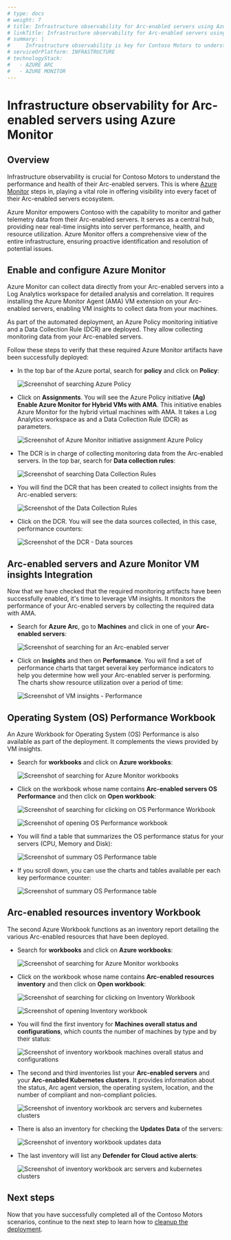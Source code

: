 ```yaml
---
# type: docs
# weight: 7
# title: Infrastructure observability for Arc-enabled servers using Azure Monitor
# linkTitle: Infrastructure observability for Arc-enabled servers using Azure Monitor
# summary: |
#     Infrastructure observability is key for Contoso Motors to understand the performance and the health of their Arc-enabled servers. This is where Azure Monitor steps in, playing a crucial role in providing visibility into every aspect of their Arc-enabled servers ecosystem.
# serviceOrPlatform: INFRASTRUCTURE
# technologyStack:
#   - AZURE ARC
#   - AZURE MONITOR
---
```


# Infrastructure observability for Arc-enabled servers using Azure Monitor

## Overview

Infrastructure observability is crucial for Contoso Motors to understand the performance and health of their Arc-enabled servers. This is where [Azure Monitor](https://learn.microsoft.com/azure/cloud-adoption-framework/scenarios/hybrid/arc-enabled-servers/eslz-management-and-monitoring-arc-server) steps in, playing a vital role in offering visibility into every facet of their Arc-enabled servers ecosystem.

Azure Monitor empowers Contoso with the capability to monitor and gather telemetry data from their Arc-enabled servers. It serves as a central hub, providing near real-time insights into server performance, health, and resource utilization. Azure Monitor offers a comprehensive view of the entire infrastructure, ensuring proactive identification and resolution of potential issues.

## Enable and configure Azure Monitor

Azure Monitor can collect data directly from your Arc-enabled servers into a Log Analytics workspace for detailed analysis and correlation. It requires installing the Azure Monitor Agent (AMA) VM extension on your Arc-enabled servers, enabling VM insights to collect data from your machines.

As part of the automated deployment, an Azure Policy monitoring initiative and a Data Collection Rule (DCR) are deployed. They allow collecting monitoring data from your Arc-enabled servers.

Follow these steps to verify that these required Azure Monitor artifacts have been successfully deployed:

- In the top bar of the Azure portal, search for **policy** and click on **Policy**:

    ![Screenshot of searching Azure Policy](./img/search_policy.png)

- Click on **Assignments**. You will see the Azure Policy initiative **(Ag) Enable Azure Monitor for Hybrid VMs with AMA**. This initiative enables Azure Monitor for the hybrid virtual machines with AMA. It takes a Log Analytics workspace as and a Data Collection Rule (DCR) as parameters.

    ![Screenshot of Azure Monitor initiative assignment Azure Policy](./img/azure_monitor_initiative.png)

- The DCR is in charge of collecting monitoring data from the Arc-enabled servers. In the top bar, search for **Data collection rules**:

    ![Screenshot of searching Data Collection Rules](./img/search_dcr.png)

- You will find the DCR that has been created to collect insights from the Arc-enabled servers:

    ![Screenshot of the Data Collection Rules](./img/dcr_vmi.png)

- Click on the DCR. You will see the data sources collected, in this case, performance counters:

    ![Screenshot of the DCR - Data sources](./img/dcr_datasources.png)

## Arc-enabled servers and Azure Monitor VM insights Integration

Now that we have checked that the required monitoring artifacts have been successfully enabled, it's time to leverage VM insights. It monitors the performance of your Arc-enabled servers by collecting the required data with AMA.

- Search for **Azure Arc**, go to **Machines** and click in one of your **Arc-enabled servers**:

    ![Screenshot of searching for an Arc-enabled server](./img/search_arc_server.png)

- Click on **Insights** and then on **Performance**. You will find a set of performance charts that target several key performance indicators to help you determine how well your Arc-enabled server is performing. The charts show resource utilization over a period of time:

    ![Screenshot of VM insights - Performance](./img/vminsights_performance.png)

## Operating System (OS) Performance Workbook

An Azure Workbook for Operating System (OS) Performance is also available as part of the deployment. It complements the views provided by VM insights.

- Search for **workbooks** and click on **Azure workbooks**:

  ![Screenshot of searching for Azure Monitor workbooks](./img/search_workbooks.png)

- Click on the workbook whose name contains **Arc-enabled servers OS Performance** and then click on **Open workbook**:

  ![Screenshot of searching for clicking on OS Performance Workbook](./img/click_osworkbook.png)

  ![Screenshot of opening OS Performance workbook](./img/open_osworkbook.png)

- You will find a table that summarizes the OS performance status for your servers (CPU, Memory and Disk):
  
  ![Screenshot of summary OS Performance table](./img/summarize_osworkbook.png)

- If you scroll down, you can use the charts and tables available per each key performance counter:

  ![Screenshot of summary OS Performance table](./img/cpuusage_osworkbook.png)

## Arc-enabled resources inventory Workbook

The second Azure Workbook functions as an inventory report detailing the various Arc-enabled resources that have been deployed.

- Search for **workbooks** and click on **Azure workbooks**:

  ![Screenshot of searching for Azure Monitor workbooks](./img/search_workbooks.png)

- Click on the workbook whose name contains **Arc-enabled resources inventory** and then click on **Open workbook**:

  ![Screenshot of searching for clicking on Inventory Workbook](./img/click_inventoryworkbook.png)

  ![Screenshot of opening Inventory workbook](./img/open_inventoryworkbook.png)

- You will find the first inventory for **Machines overall status and configurations**, which counts the number of machines by type and by their status:

  ![Screenshot of inventory workbook machines overall status and configurations](./img/machinesoverall_inventoryworkbook.png)

- The second and third inventories list your **Arc-enabled servers** and your **Arc-enabled Kubernetes clusters**. It provides information about the status, Arc agent version, the operating system, location, and the number of compliant and non-compliant policies.

  ![Screenshot of inventory workbook arc servers and kubernetes clusters](./img/arcserverskubernetesclusters_inventoryworkbook.png)

- There is also an inventory for checking the **Updates Data** of the servers:

  ![Screenshot of inventory workbook updates data](./img/updatesdata_inventoryworkbook.png)

- The last inventory will list any **Defender for Cloud active alerts**:

  ![Screenshot of inventory workbook arc servers and kubernetes clusters](./img/defenderalerts_inventoryworkbook.png)

## Next steps

Now that you have successfully completed all of the Contoso Motors scenarios, continue to the next step to learn how to [cleanup the deployment](../cleanup/).
